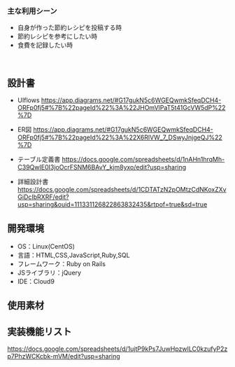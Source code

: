 ### 主な利用シーン
* 自身が作った節約レシピを投稿する時
* 節約レシピを参考にしたい時
* 食費を記録したい時
<!-- 【補足説明】 -->
<!-- - 〜な時という記載方法で、2つ以上記載しましょう -->
​
## 設計書
* UIflows
https://app.diagrams.net/#G17gukN5c6WGEQwmkSfeqDCH4-ORFp0fj5#%7B%22pageId%22%3A%22JHOmVlPaT5t41GcVW5dP%22%7D

* ER図
https://app.diagrams.net/#G17gukN5c6WGEQwmkSfeqDCH4-ORFp0fj5#%7B%22pageId%22%3A%22X6RlVW_7_DSwyJnjgeQJ%22%7D

* テーブル定義書
https://docs.google.com/spreadsheets/d/1nAHn1hrqMh-C39QwIE0I3joOcrFSNM6BAvY_kjm8yxo/edit?usp=sharing

* 詳細設計書
https://docs.google.com/spreadsheets/d/1CDTATzN2pOMtzCdNKoxZXvGiDcIbRXRF/edit?usp=sharing&ouid=111331126822863832435&rtpof=true&sd=true
​
## 開発環境
- OS：Linux(CentOS)
- 言語：HTML,CSS,JavaScript,Ruby,SQL
- フレームワーク：Ruby on Rails
- JSライブラリ：jQuery
- IDE：Cloud9
​
## 使用素材
<!-- - 外部サービスの画像素材・音声素材を使用した場合は、必ずサービス名とURLを明記してください。 -->
<!-- - アプリケーションの実装に使用したgem/bootstrapのリファレンスなどの記載は不要です。 -->
<!-- - 使用しない場合は、使用素材の項目をREADMEから削除してください。 -->
<!-- - 架空の団体・題材を前提にポートフォリオを制作する場合、下記のテンプレートを当項目内に記載しましょう。 -->
<!-- 【テンプレート】 -->
<!-- 著作権を考慮し、架空のデータを扱う予定です。 -->
<!-- なお今後、実在するデータを利用する際には、事前に著作権保持者と契約を結んだ上で利用します。 -->

## 実装機能リスト
https://docs.google.com/spreadsheets/d/1ujtP9kPs7JuwHpzwILC0kzufyP2zp7PhzWCKcbk-mVM/edit?usp=sharing